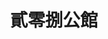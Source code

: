 ---
title: "貳零捌公館"
description: "貳零捌公館"
layout: shop
keywords:
  - 美食競賽
  - 台灣美食
  - 美食精選
datePublished: "2025-06-30"
dateModified: "2025-07-05"
city: "台北市"
district: "信義區"
address: "台北市信義區松仁路208號"
phone: ""
geo: "25.02708470019493, 121.56828487660347"
google_map: "https://maps.app.goo.gl/dFBBggwnh3FKzPFQ9"
footinder: "https://footinder.com.tw/%e5%8f%b0%e5%8c%97%e5%b8%82%e4%bf%a1%e7%be%a9%e5%8d%80/362114/"
official: ""
award:
  - name: "500盤"
    year: "2024"
    entries:
      - dishes:
          - "仙鶴神針"
          - "極品圍村盆菜"
          - "脆皮黑棕鵝"

---